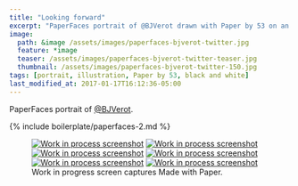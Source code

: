 ```yaml
---
title: "Looking forward"
excerpt: "PaperFaces portrait of @BJVerot drawn with Paper by 53 on an iPad."
image: 
  path: &image /assets/images/paperfaces-bjverot-twitter.jpg 
  feature: *image
  teaser: /assets/images/paperfaces-bjverot-twitter-teaser.jpg
  thumbnail: /assets/images/paperfaces-bjverot-twitter-150.jpg
tags: [portrait, illustration, Paper by 53, black and white]
last_modified_at: 2017-01-17T16:12:36-05:00
---
```


PaperFaces portrait of [@BJVerot](http://twitter.com/BJVerot).

{% include boilerplate/paperfaces-2.md %}

<figure class="third">
	<a href="/assets/images/paperfaces-bjverot-process-1-lg.jpg"><img src="/assets/images/paperfaces-bjverot-process-1-600.jpg" alt="Work in process screenshot"></a>
	<a href="/assets/images/paperfaces-bjverot-process-2-lg.jpg"><img src="/assets/images/paperfaces-bjverot-process-2-600.jpg" alt="Work in process screenshot"></a>
	<a href="/assets/images/paperfaces-bjverot-process-3-lg.jpg"><img src="/assets/images/paperfaces-bjverot-process-3-600.jpg" alt="Work in process screenshot"></a>
	<a href="/assets/images/paperfaces-bjverot-process-4-lg.jpg"><img src="/assets/images/paperfaces-bjverot-process-4-600.jpg" alt="Work in process screenshot"></a>
	<a href="/assets/images/paperfaces-bjverot-process-5-lg.jpg"><img src="/assets/images/paperfaces-bjverot-process-5-600.jpg" alt="Work in process screenshot"></a>
	<a href="/assets/images/paperfaces-bjverot-process-6-lg.jpg"><img src="/assets/images/paperfaces-bjverot-process-6-600.jpg" alt="Work in process screenshot"></a>
	<figcaption>Work in progress screen captures Made with Paper.</figcaption>
</figure>
